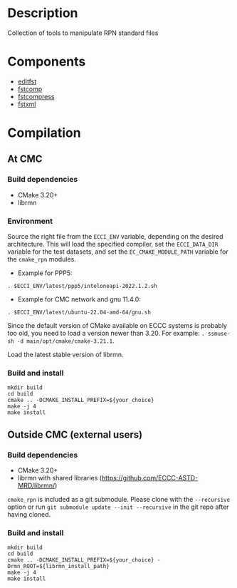 # Description

Collection of tools to manipulate RPN standard files

# Components

  * [editfst](src/editfst/README.md)
  * [fstcomp](src/fstcomp/README.md)
  * [fstcompress](src/fstcompress/README.md)
  * [fstxml](src/fstxml/README.md)

# Compilation

## At CMC

### Build dependencies

- CMake 3.20+
- librmn

### Environment

Source the right file from the `ECCI_ENV` variable, depending on the desired
architecture.  This will load the specified compiler, set the
`ECCI_DATA_DIR` variable for the test datasets, and set the
`EC_CMAKE_MODULE_PATH` variable for the `cmake_rpn` modules.

- Example for PPP5:

```
. $ECCI_ENV/latest/ppp5/inteloneapi-2022.1.2.sh
```

- Example for CMC network and gnu 11.4.0:

```
. $ECCI_ENV/latest/ubuntu-22.04-amd-64/gnu.sh
```

Since the default version of CMake available on ECCC systems is probably too
old, you need to load a version newer than 3.20.  For example: `. ssmuse-sh
-d main/opt/cmake/cmake-3.21.1`.

Load the latest stable version of librmn.

### Build and install

```
mkdir build
cd build
cmake .. -DCMAKE_INSTALL_PREFIX=${your_choice}
make -j 4
make install
```

## Outside CMC (external users)

### Build dependencies

- CMake 3.20+
- librmn with shared libraries (https://github.com/ECCC-ASTD-MRD/librmn/)

`cmake_rpn` is included as a git submodule.  Please clone with the
`--recursive` option or run `git submodule update --init --recursive` in the
git repo after having cloned.

### Build and install

```
mkdir build
cd build
cmake .. -DCMAKE_INSTALL_PREFIX=${your_choice} -Drmn_ROOT=${librmn_install_path}
make -j 4
make install
```


